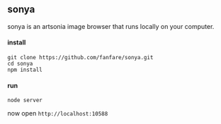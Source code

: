 sonya
---
sonya is an artsonia image browser that runs locally on your computer.

#### install

    git clone https://github.com/fanfare/sonya.git
    cd sonya
    npm install

#### run

    node server

now open `http://localhost:10588`
